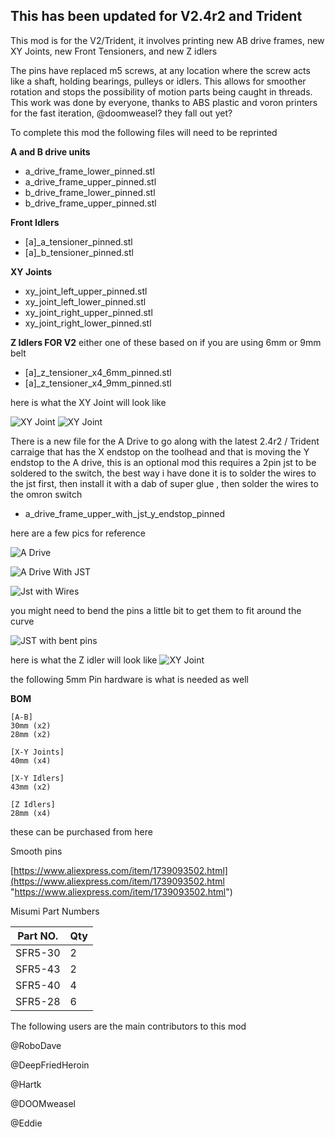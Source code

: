 

## This has been updated for V2.4r2 and Trident 

This mod is for the V2/Trident, it involves printing new AB drive frames, new XY Joints, new Front Tensioners, and new Z idlers

The pins have replaced m5 screws, at any location where the screw acts like a shaft, holding bearings, pulleys or idlers. This allows for smoother rotation and stops the possibility of motion parts being caught in threads. This work was done by everyone, thanks to ABS plastic and voron printers for the fast iteration, @doomweasel? they fall out yet?

To complete this mod the following files will need to be reprinted 

**A and B drive units**

 - a_drive_frame_lower_pinned.stl 
 - a_drive_frame_upper_pinned.stl 
 - b_drive_frame_lower_pinned.stl 
 - b_drive_frame_upper_pinned.stl

**Front Idlers**
- [a]_a_tensioner_pinned.stl
- [a]_b_tensioner_pinned.stl

**XY Joints**
- xy_joint_left_upper_pinned.stl
- xy_joint_left_lower_pinned.stl
- xy_joint_right_upper_pinned.stl
- xy_joint_right_lower_pinned.stl

**Z Idlers FOR V2**
either one of these based on if you are using 6mm or 9mm belt
- [a]_z_tensioner_x4_6mm_pinned.stl
- [a]_z_tensioner_x4_9mm_pinned.stl

here is what the XY Joint will look like

![XY Joint](Images/1.jpg)
![XY Joint](Images/2.jpg)

There is a new file for the A Drive to go along with the latest 2.4r2 / Trident carraige that has the X endstop on the toolhead 
and that is moving the Y endstop to the A drive, this is an optional mod 
this requires a 2pin jst to be soldered to the switch, 
the best way i have done it is to solder the wires to the jst first, then install it with a dab of super glue , then solder the wires to the omron switch 

- a_drive_frame_upper_with_jst_y_endstop_pinned

here are a few pics for reference

![A Drive](Images/ADrive/1.png)

![A Drive With JST](Images/ADrive/2.png)

![Jst with Wires](Images/ADrive/3.png)

you might need to bend the pins a little bit to get them to fit around the curve

![JST with bent pins](Images/ADrive/4.png)







here is what the Z idler will look like
![XY Joint](Images/z.jpg)

the following 5mm Pin hardware is what is needed as well 

**BOM**
```
[A-B] 
30mm (x2)
28mm (x2)

[X-Y Joints]
40mm (x4)

[X-Y Idlers]
43mm (x2)

[Z Idlers]
28mm (x4)
```

these can be purchased from here 

Smooth pins

[https://www.aliexpress.com/item/1739093502.html](https://www.aliexpress.com/item/1739093502.html "https://www.aliexpress.com/item/1739093502.html")

Misumi Part Numbers 

|Part NO.  |Qty  |
|--|--|
| SFR5-30 | 2 |
| SFR5-43 | 2 |
| SFR5-40 | 4 |
| SFR5-28 | 6 |

The following users are the main contributors to this mod

@RoboDave 

@DeepFriedHeroin 

@Hartk 

@DOOMweasel 

@Eddie

